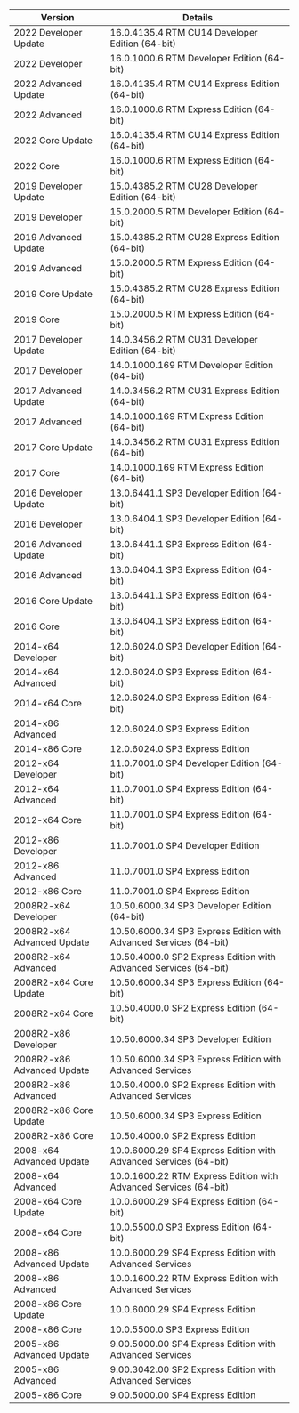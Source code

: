 | Version                      |  Details                                                                   |
| ---------------------------- |  ------------------------------------------------------------------------- |
| 2022 Developer Update             |  16.0.4135.4 RTM CU14 Developer Edition (64-bit)                              |
| 2022 Developer                    |  16.0.1000.6 RTM Developer Edition (64-bit)                                   |
| 2022 Advanced Update              |  16.0.4135.4 RTM CU14 Express Edition (64-bit)                                |
| 2022 Advanced                     |  16.0.1000.6 RTM Express Edition (64-bit)                                     |
| 2022 Core Update                  |  16.0.4135.4 RTM CU14 Express Edition (64-bit)                                |
| 2022 Core                         |  16.0.1000.6 RTM Express Edition (64-bit)                                     |
| 2019 Developer Update             |  15.0.4385.2 RTM CU28 Developer Edition (64-bit)                              |
| 2019 Developer                    |  15.0.2000.5 RTM Developer Edition (64-bit)                                   |
| 2019 Advanced Update              |  15.0.4385.2 RTM CU28 Express Edition (64-bit)                                |
| 2019 Advanced                     |  15.0.2000.5 RTM Express Edition (64-bit)                                     |
| 2019 Core Update                  |  15.0.4385.2 RTM CU28 Express Edition (64-bit)                                |
| 2019 Core                         |  15.0.2000.5 RTM Express Edition (64-bit)                                     |
| 2017 Developer Update             |  14.0.3456.2 RTM CU31 Developer Edition (64-bit)                              |
| 2017 Developer                    |  14.0.1000.169 RTM Developer Edition (64-bit)                                 |
| 2017 Advanced Update              |  14.0.3456.2 RTM CU31 Express Edition (64-bit)                                |
| 2017 Advanced                     |  14.0.1000.169 RTM Express Edition (64-bit)                                   |
| 2017 Core Update                  |  14.0.3456.2 RTM CU31 Express Edition (64-bit)                                |
| 2017 Core                         |  14.0.1000.169 RTM Express Edition (64-bit)                                   |
| 2016 Developer Update             |  13.0.6441.1 SP3 Developer Edition (64-bit)                                   |
| 2016 Developer                    |  13.0.6404.1 SP3 Developer Edition (64-bit)                                   |
| 2016 Advanced Update              |  13.0.6441.1 SP3 Express Edition (64-bit)                                     |
| 2016 Advanced                     |  13.0.6404.1 SP3 Express Edition (64-bit)                                     |
| 2016 Core Update                  |  13.0.6441.1 SP3 Express Edition (64-bit)                                     |
| 2016 Core                         |  13.0.6404.1 SP3 Express Edition (64-bit)                                     |
| 2014-x64 Developer                |  12.0.6024.0 SP3 Developer Edition (64-bit)                                   |
| 2014-x64 Advanced                 |  12.0.6024.0 SP3 Express Edition (64-bit)                                     |
| 2014-x64 Core                     |  12.0.6024.0 SP3 Express Edition (64-bit)                                     |
| 2014-x86 Advanced                 |  12.0.6024.0 SP3 Express Edition                                              |
| 2014-x86 Core                     |  12.0.6024.0 SP3 Express Edition                                              |
| 2012-x64 Developer                |  11.0.7001.0 SP4 Developer Edition (64-bit)                                   |
| 2012-x64 Advanced                 |  11.0.7001.0 SP4 Express Edition (64-bit)                                     |
| 2012-x64 Core                     |  11.0.7001.0 SP4 Express Edition (64-bit)                                     |
| 2012-x86 Developer                |  11.0.7001.0 SP4 Developer Edition                                            |
| 2012-x86 Advanced                 |  11.0.7001.0 SP4 Express Edition                                              |
| 2012-x86 Core                     |  11.0.7001.0 SP4 Express Edition                                              |
| 2008R2-x64 Developer              |  10.50.6000.34 SP3 Developer Edition (64-bit)                                 |
| 2008R2-x64 Advanced Update        |  10.50.6000.34 SP3 Express Edition with Advanced Services (64-bit)            |
| 2008R2-x64 Advanced               |  10.50.4000.0 SP2 Express Edition with Advanced Services (64-bit)             |
| 2008R2-x64 Core Update            |  10.50.6000.34 SP3 Express Edition (64-bit)                                   |
| 2008R2-x64 Core                   |  10.50.4000.0 SP2 Express Edition (64-bit)                                    |
| 2008R2-x86 Developer              |  10.50.6000.34 SP3 Developer Edition                                          |
| 2008R2-x86 Advanced Update        |  10.50.6000.34 SP3 Express Edition with Advanced Services                     |
| 2008R2-x86 Advanced               |  10.50.4000.0 SP2 Express Edition with Advanced Services                      |
| 2008R2-x86 Core Update            |  10.50.6000.34 SP3 Express Edition                                            |
| 2008R2-x86 Core                   |  10.50.4000.0 SP2 Express Edition                                             |
| 2008-x64 Advanced Update          |  10.0.6000.29 SP4 Express Edition with Advanced Services (64-bit)             |
| 2008-x64 Advanced                 |  10.0.1600.22 RTM Express Edition with Advanced Services (64-bit)             |
| 2008-x64 Core Update              |  10.0.6000.29 SP4 Express Edition (64-bit)                                    |
| 2008-x64 Core                     |  10.0.5500.0 SP3 Express Edition (64-bit)                                     |
| 2008-x86 Advanced Update          |  10.0.6000.29 SP4 Express Edition with Advanced Services                      |
| 2008-x86 Advanced                 |  10.0.1600.22 RTM Express Edition with Advanced Services                      |
| 2008-x86 Core Update              |  10.0.6000.29 SP4 Express Edition                                             |
| 2008-x86 Core                     |  10.0.5500.0 SP3 Express Edition                                              |
| 2005-x86 Advanced Update          |  9.00.5000.00 SP4 Express Edition with Advanced Services                      |
| 2005-x86 Advanced                 |  9.00.3042.00 SP2 Express Edition with Advanced Services                      |
| 2005-x86 Core                     |  9.00.5000.00 SP4 Express Edition                                             |
